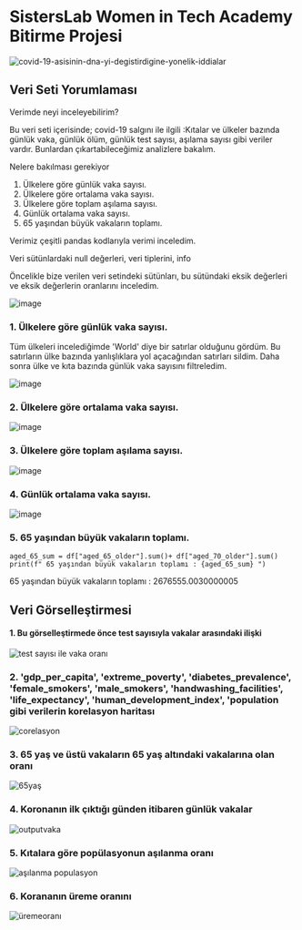 # **SistersLab Women in Tech Academy Bitirme Projesi**

![covid-19-asisinin-dna-yi-degistirdigine-yonelik-iddialar](https://user-images.githubusercontent.com/83637039/202847597-924205aa-d55a-401e-9afd-ef082535e00e.jpg)

## Veri Seti Yorumlaması

Verimde neyi inceleyebilirim?

Bu veri seti içerisinde; covid-19 salgını ile ilgili :Kıtalar ve ülkeler bazında günlük vaka, günlük ölüm, günlük test sayısı, aşılama sayısı gibi veriler vardır.
Bunlardan çıkartabileceğimiz analizlere bakalım.


Nelere bakılması gerekiyor

1. Ülkelere göre günlük vaka sayısı.
2. Ülkelere göre ortalama vaka sayısı.
3. Ülkelere göre toplam aşılama sayısı.
4. Günlük ortalama vaka sayısı.
5. 65 yaşından büyük vakaların toplamı.

Verimiz çeşitli pandas kodlarıyla verimi inceledim.

Veri sütünlardaki null değerleri, veri tiplerini, info

Öncelikle bize verilen veri setindeki sütünları, bu sütündaki eksik değerleri ve eksik değerlerin oranlarını inceledim.

![image](https://user-images.githubusercontent.com/83637039/202867288-9e9b0c9a-049b-474f-8617-10882f130bb2.png)

### 1. Ülkelere göre günlük vaka sayısı.

Tüm ülkeleri incelediğimde 'World'  diye bir satırlar olduğunu gördüm. Bu satırların ülke bazında yanlışlıklara yol açacağından satırları sildim.
Daha sonra ülke ve kıta bazında günlük vaka sayısını filtreledim.

![image](https://user-images.githubusercontent.com/83637039/202867338-55310e9c-edbe-4f5e-9199-2350833e3c20.png)

### 2. Ülkelere göre ortalama vaka sayısı.

![image](https://user-images.githubusercontent.com/83637039/202867361-51658356-7d78-4033-9af6-bcc5cc93a379.png)

### 3. Ülkelere göre toplam aşılama sayısı.

![image](https://user-images.githubusercontent.com/83637039/202867376-f9d6c79e-d49e-450c-8375-7ed0536550ce.png)

### 4. Günlük ortalama vaka sayısı.

![image](https://user-images.githubusercontent.com/83637039/202867391-11181d38-8a98-48fd-8ba3-66a242474d18.png)

### 5. 65 yaşından büyük vakaların toplamı.
```
aged_65_sum = df["aged_65_older"].sum()+ df["aged_70_older"].sum() 
print(f" 65 yaşından büyük vakaların toplamı : {aged_65_sum} ")
```
 65 yaşından büyük vakaların toplamı : 2676555.0030000005 
 
 
 ## Veri Görselleştirmesi
 
#### 1. Bu görselleştirmede önce test sayısıyla vakalar arasındaki ilişki

![test sayısı ile vaka oranı](https://user-images.githubusercontent.com/83637039/202858145-697f12b5-fe76-46bd-a9c9-a45ba01feca8.png)

### 2. 'gdp_per_capita', 'extreme_poverty', 'diabetes_prevalence', 'female_smokers', 'male_smokers', 'handwashing_facilities', 'life_expectancy', 'human_development_index', 'population gibi verilerin korelasyon haritası

![corelasyon](https://user-images.githubusercontent.com/83637039/202862448-3e5bc85d-2677-4902-aa14-7c43971663af.png)

### 3. 65 yaş ve üstü vakaların 65 yaş altındaki vakalarına olan oranı

![65yaş](https://user-images.githubusercontent.com/83637039/202862543-efe1635c-b5f8-491a-a3d2-29d019405ff3.png)

### 4. Koronanın ilk çıktığı günden itibaren günlük vakalar

![outputvaka](https://user-images.githubusercontent.com/83637039/202862831-2279a0ab-1a1f-4f5f-bb28-5f07a70d40ff.png)

### 5. Kıtalara göre popülasyonun aşılanma oranı

![aşılanma populasyon](https://user-images.githubusercontent.com/83637039/202862961-c3b8d68c-bf6d-4c77-8bcd-1d20a21e2763.png)

### 6. Korananın üreme oranını

![üremeoranı](https://user-images.githubusercontent.com/83637039/202863013-2a0aa016-8a31-4887-8fb5-ead0ab2c1cfd.png)





 


